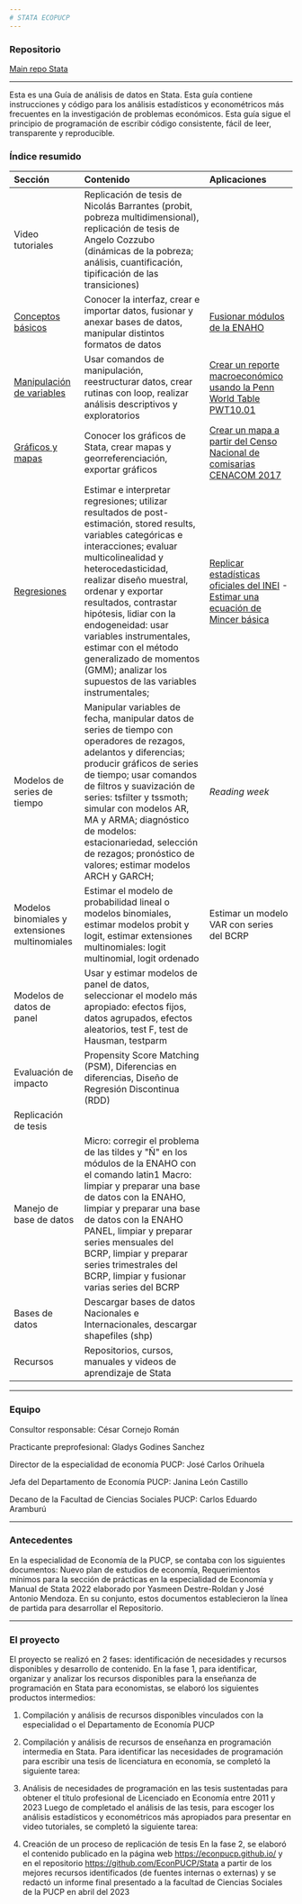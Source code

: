 ```yaml
---
# STATA ECOPUCP 
---
```


### Repositorio 

[Main repo Stata](https://github.com/EconPUCP/Stata)


----

Esta es una Guía de análisis de datos en Stata. Esta guía contiene instrucciones y código para los análisis estadísticos y econométricos más frecuentes en la investigación de problemas económicos. Esta guía sigue el principio de programación de escribir código consistente, fácil de leer, transparente y reproducible.


### Índice resumido


| Sección | Contenido |  Aplicaciones |  
|:--|:-------|:------|  
| Video tutoriales  |  Replicación de tesis de Nicolás Barrantes (probit, pobreza multidimensional), replicación de tesis de Angelo Cozzubo (dinámicas de la pobreza; análisis, cuantificación, tipificación de las transiciones) |  |  
| [Conceptos básicos](https://github.com/EconPUCP/Stata/tree/main/Manual%20de%20Stata/Conceptos%20b%C3%A1sicos "Conceptos básicos")   |  Conocer la interfaz, crear e importar datos, fusionar y anexar bases de datos, manipular distintos formatos de datos | [Fusionar módulos de la ENAHO](https://github.com/EconPUCP/Stata/blob/main/Manual%20de%20Stata/Conceptos%20b%C3%A1sicos/Aplicaci%C3%B3n%20Fusi%C3%B3n%20entre%20los%20m%C3%B3dulos%20de%20la%20ENAHO.md "Fusionar módulos de la ENAHO") |  
| [Manipulación de variables](https://github.com/EconPUCP/Stata/tree/main/Manual%20de%20Stata/Creaci%C3%B3n%2C%20manipulaci%C3%B3n%20y%20descripci%C3%B3n%20de%20variables "Manipulación de variables")  | Usar comandos de manipulación, reestructurar datos, crear rutinas con loop, realizar análisis descriptivos y exploratorios | [Crear un reporte macroeconómico usando la Penn World Table PWT10.01](https://github.com/EconPUCP/Stata/blob/main/Manual%20de%20Stata/Creaci%C3%B3n%2C%20manipulaci%C3%B3n%20y%20descripci%C3%B3n%20de%20variables/Aplicaci%C3%B3n%20usando%20PWT10.01.md "Crear un reporte macroeconómico usando la Penn World Table PWT10.01") |  
| [Gráficos y mapas](https://github.com/EconPUCP/Stata/tree/main/Manual%20de%20Stata/Gr%C3%A1ficos%20y%20mapas "Gráficos y mapas")   | Conocer los gráficos de Stata, crear mapas y georreferenciación, exportar gráficos | [Crear un mapa a partir del Censo Nacional de comisarias CENACOM 2017](https://github.com/EconPUCP/Stata/blob/main/Manual%20de%20Stata/Gr%C3%A1ficos%20y%20mapas/4_Aplicaci%C3%B3n.md "Crear un mapa a partir del Censo Nacional de comisarias CENACOM 2017") |  
| [Regresiones](https://github.com/EconPUCP/Stata/tree/main/Manual%20de%20Stata/Modelo%20de%20Regresi%C3%B3n%20lineal "Regresiones")  | Estimar e interpretar regresiones; utilizar resultados de post-estimación, stored results, variables categóricas e interacciones; evaluar multicolinealidad y heterocedasticidad, realizar diseño muestral, ordenar y exportar resultados, contrastar hipótesis, lidiar con la endogeneidad: usar variables instrumentales, estimar con el método generalizado de momentos (GMM); analizar los supuestos de las variables instrumentales; | [Replicar estadísticas oficiales del INEI](https://github.com/EconPUCP/Stata/blob/main/Manual%20de%20Stata/Modelo%20de%20Regresi%C3%B3n%20lineal/4_Aplicaci%C3%B3n%20Replicando%20estadisticas%20oficiales%20del%20INEI.md "Replicar estadísticas oficiales del INEI") - [Estimar una ecuación de Mincer básica](https://github.com/EconPUCP/Stata/blob/main/Manual%20de%20Stata/Modelo%20de%20Regresi%C3%B3n%20lineal/9_Aplicaci%C3%B3n%20Estimaci%C3%B3n%20de%20una%20ecuaci%C3%B3n%20de%20Mincer%20B%C3%A1sica.md "Estimar una ecuación de Mincer básica") |
| Modelos de series de tiempo  |  Manipular variables de fecha, manipular datos de series de tiempo con operadores de rezagos, adelantos y diferencias; producir gráficos de series de tiempo; usar comandos de filtros y suavización de series: tsfilter y tssmoth; simular con modelos AR, MA y ARMA; diagnóstico de modelos: estacionariedad, selección de rezagos; pronóstico de valores; estimar modelos ARCH y GARCH; | _Reading week_ |  
| Modelos binomiales y extensiones multinomiales  | Estimar el modelo de probabilidad lineal o modelos binomiales, estimar modelos probit y logit, estimar extensiones multinomiales: logit multinomial, logit ordenado | Estimar un modelo VAR con series del BCRP |   
| Modelos de datos de panel | Usar y estimar modelos de panel de datos, seleccionar el modelo más apropiado: efectos fijos, datos agrupados, efectos aleatorios, test F, test de Hausman, testparm|  |  
| Evaluación de impacto  | Propensity Score Matching (PSM), Diferencias en diferencias, Diseño de Regresión Discontinua (RDD) |  |  
| Replicación de tesis |   |  |  
| Manejo de base de datos |  Micro: corregir el problema de las tildes y "Ñ" en los módulos de la ENAHO con el comando latin1 Macro: limpiar y preparar una base de datos con la ENAHO, limpiar y preparar una base de datos con la ENAHO PANEL, limpiar y preparar series mensuales del BCRP, limpiar y preparar series trimestrales del BCRP, limpiar y fusionar varias series del BCRP |  |  
| Bases de datos | Descargar bases de datos Nacionales e Internacionales, descargar shapefiles (shp) |  |  
| Recursos  | Repositorios, cursos, manuales y videos de aprendizaje de Stata | |  

----

### Equipo
Consultor responsable: César Cornejo Román

Practicante preprofesional: Gladys Godines Sanchez

Director de la especialidad de economía PUCP: José Carlos Orihuela

Jefa del Departamento de Economía PUCP: Janina León Castillo

Decano de la Facultad de Ciencias Sociales PUCP:  Carlos Eduardo Aramburú

----

### Antecedentes

En la especialidad de Economía de la PUCP, se contaba con los siguientes documentos: Nuevo plan de estudios de economía, Requerimientos mínimos para la sección de prácticas en la especialidad de Economía y Manual de Stata 2022 elaborado por Yasmeen Destre-Roldan y José Antonio Mendoza. En su conjunto, estos documentos establecieron la línea de partida para desarrollar el Repositorio.

----

### El proyecto
El proyecto se realizó en 2 fases: identificación de necesidades y recursos disponibles y desarrollo de contenido. 
En la fase 1, para identificar, organizar y analizar los recursos disponibles para la enseñanza de programación en Stata para economistas, se elaboró los siguientes productos intermedios: 

1) Compilación y análisis de recursos disponibles vinculados con la especialidad o el Departamento de Economía PUCP

2) Compilación y análisis de recursos de enseñanza en programación intermedia en Stata.
Para identificar las necesidades de programación para escribir una tesis de licenciatura en economía, se completó la siguiente tarea: 

3) Análisis de necesidades de programación en las tesis sustentadas para obtener el título profesional de Licenciado en Economía entre 2011 y 2023
Luego de completado el análisis de las tesis, para escoger los análisis estadísticos y econométricos más apropiados para presentar en video tutoriales, se completó la siguiente tarea:

4) Creación de un proceso de replicación de tesis
En la fase 2, se elaboró el contenido publicado en la página web https://econpucp.github.io/ y en el repositorio https://github.com/EconPUCP/Stata a partir de los mejores recursos identificados (de fuentes internas o externas) y se redactó un informe final presentado a la facultad de Ciencias Sociales de la PUCP en abril del 2023
